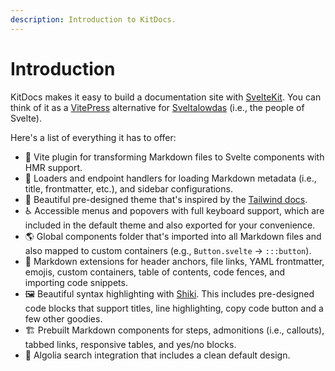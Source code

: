 ```yaml
---
description: Introduction to KitDocs.
---
```


# Introduction

KitDocs makes it easy to build a documentation site with [SvelteKit](https://kit.svelte.dev/docs).
You can think of it as a [VitePress](https://vitepress.vuejs.org) alternative for
[Sveltalowdas](https://twitter.com/sveltejs/status/1226662581449953280) (i.e., the people of Svelte).

Here's a list of everything it has to offer:

- :memo: Vite plugin for transforming Markdown files to Svelte components with HMR support.
- :satellite: Loaders and endpoint handlers for loading Markdown metadata (i.e., title, frontmatter, etc.),
  and sidebar configurations.
- :art: Beautiful pre-designed theme that's inspired by the [Tailwind docs](https://tailwindcss.com/docs/installation).
- :wheelchair: Accessible menus and popovers with full keyboard support, which are included
  in the default theme and also exported for your convenience.
- :earth_americas: Global components folder that's imported into all Markdown files
  and also mapped to custom containers (e.g., `Button.svelte` -> `:::button`).
- :jigsaw: Markdown extensions for header anchors, file links, YAML frontmatter, emojis, custom
  containers, table of contents, code fences, and importing code snippets.
- :framed_picture: Beautiful syntax highlighting with [Shiki](https://shiki.matsu.io). This
  includes pre-designed code blocks that support titles, line highlighting, copy code button and a
  few other goodies.
- :building_construction: Prebuilt Markdown components for steps, admonitions (i.e., callouts),
  tabbed links, responsive tables, and yes/no blocks.
- :mag_right: Algolia search integration that includes a clean default design.
